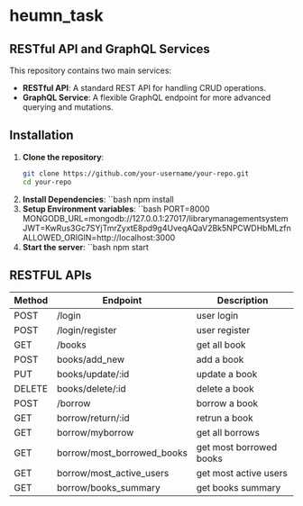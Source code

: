 ﻿# heumn_task
## RESTful API and GraphQL Services

This repository contains two main services:
- **RESTful API**: A standard REST API for handling CRUD operations.
- **GraphQL Service**: A flexible GraphQL endpoint for more advanced querying and mutations.

## Installation

1. **Clone the repository**:
   ```bash
   git clone https://github.com/your-username/your-repo.git
   cd your-repo
2. **Install Dependencies**:
   ``bash
   npm install
3. **Setup Environment variables**:
   ``bash
   PORT=8000
   MONGODB_URL=mongodb://127.0.0.1:27017/librarymanagementsystem
   JWT=KwRus3Gc7SYjTmrZyxtE8pd9g4UveqAQaV2Bk5NPCWDHbMLzfn
   ALLOWED_ORIGIN=http://localhost:3000
4. **Start the server**:
   ``bash
   npm start

## RESTFUL APIs

| Method          | Endpoint                          | Description     |
|-----------------|-----------------------------------|-----------------|
|     POST        |      /login                       |user login       |
|     POST        | /login/register                   |user register    |
|     GET         |      /books                       |get all book     |
|     POST        | books/add_new                     |add a book       |
|     PUT         |books/update/:id                   |update a book    |
|     DELETE      | books/delete/:id                  |delete a book    |
|     POST        |     /borrow                       |borrow a book    |
|     GET         |borrow/return/:id                  |retrun a book    |
|     GET         |borrow/myborrow                    |get all borrows  |
|     GET         |borrow/most_borrowed_books         |get most borrowed books       |
|     GET         |borrow/most_active_users           |get most active users       |
|     GET         |borrow/books_summary               |get books summary        |








